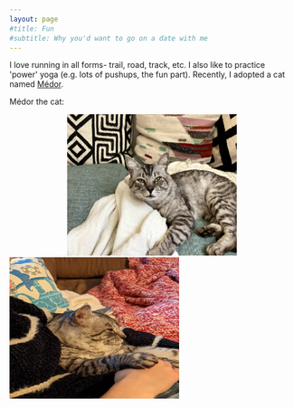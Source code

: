 ```yaml
---
layout: page
#title: Fun
#subtitle: Why you'd want to go on a date with me
---
```


I love running in all forms- trail, road, track, etc. I also like to practice 'power' yoga (e.g. lots of pushups, the fun part). Recently, I adopted a cat named <a href="https://www.instagram.com/medor_bonacci/">Médor</a>. 

Médor the cat: 
<center><img src="/medor.jpg" alt="grad1" width="300" height="250"></center><img src="/medor2.jpg" alt="grad1" width="300" height="250"></center> <center> 

<!--

Photos:

With Stanford friends at CYTO 2019
<center><img src="/all.jpg" alt="grad1" width="500" height="350"></center> <center>  </center>

PhD Graduation Day!
<center><img src="/img/May12_3.png" alt="grad1" width="500" height="350"></center> <center> 

<p>
Random other beautiful memories:
</p>

<img src="/img/2017-05-27 15.46.02.jpg" alt="Potland, OR" width="200" height="200"><img src="/img/2017-07-13 06.48.51.jpg" alt="Toulong, France" width="200" height="200"><img src="/img/2017-07-18 07.34.53.jpg" alt="Toulon, France" width="200" height="200"><img src="/img/2017-07-20 11.04.59.jpg" alt="Nice, France" width="200" height="200"><img src="/img/2017-08-29 21.13.44.jpg" alt="Falling in love" width="200" height="200"><img src="/img/2017-07-20 11.50.57.jpg" alt="Nice,France" width="200" height="200"><img src="/img/2017-09-11 21.50.20.jpg" alt="Sleeping puppy" width="200" height="200"><img src="/img/2017-04-28 20.22.59.jpg" alt="Asheville, NC" width="200" height="200"><img src="/img/2017-10-08 15.17.00.jpg" alt="Chapel Hill, NC" width="200" height="200">

-->




















